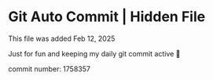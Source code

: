 # Git Auto Commit | Hidden File

This file was added Feb 12, 2025

Just for fun and keeping my daily git commit active 🤪

commit number: 1758357
